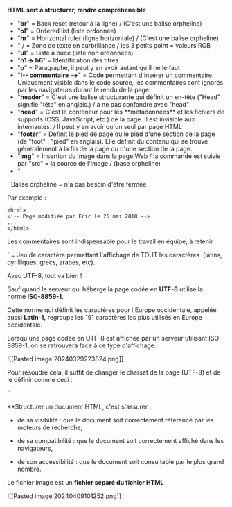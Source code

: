 **HTML sert à structurer, rendre compréhensible**

<ul>
<li>"<strong>br</strong>" = Back reset (retour à la ligne) / (C'est une balise orpheline)</li>
<li>"<strong>ol</strong>" = Ordered list (liste ordonnée)</li>
<li>"<strong>hr</strong>" = Horizontal ruler (ligne horizontale) / (C'est une balise orpheline)</li>
<li>"<span style="background-color: ..."> / </span> = Zone de texte en surbrillance / les 3 petits point = valeurs RGB</li>
<li>"<strong>ul</strong>" = Liste à puce (liste non ordonnées)</li>
<li>"<strong>h1 → h6</strong>" = Identification des titres</li>
<li>"<strong>p</strong>" = Paragraphe, il peut y en avoir autant qu'il ne le faut</li>
<li>"<strong>!-- commentaire --></strong>" = Code permettant d'insérer un commentaire. Uniquement visible dans le code source, les commentaires sont ignorés par les navigateurs durant le rendu de la page.</li>
<li>"<strong>header</strong>" = C'est une balise structurante qui définit un en-tête ("Head" signifie "tête" en anglais.) / à ne pas confondre avec "head"</li>
<li>"<strong>head</strong>" = C'est le conteneur pour les **métadonnées** et les fichiers de supports (CSS, JavaScript, etc.) de la page. Il est invisible aux internautes. / Il peut y en avoir qu'un seul par page HTML</li>
<li>"<strong>footer</strong>" = Définit le pied de page ou le pied d'une section de la page (de "foot" : "pied" en anglais). Elle définit du contenu qui se trouve généralement à la fin de la page ou d'une section de la page.</li>
<li>"<strong>img</strong>" = Insertion du image dans la page Web / la commande est suivie par "src" = la source de l'image / (base orpheline) </li>
<li>"<strong></strong>

</ul>
``Balise orpheline = n'a pas besoin d'être fermée

Par exemple :
```markup
<html>
<!-- Page modifiée par Eric le 25 mai 2018 -->
...
</html>
```
Les commentaires sont indispensable pour le travail en équipe, à retenir

`<meta charset="utf-8"> = Jeu de caractère permettant l'affichage de TOUT les caractères  (latins, cyrilliques, grecs, arabes, etc).

Avec UTF-8, tout va bien !

Sauf quand le serveur qui héberge la page codée en **UTF-8** utilise la norme **ISO-8859-1.**  

Cette norme qui définit les caractères pour l'Europe occidentale, appelée aussi **Latin-1,** regroupe les 191 caractères les plus utilisés en Europe occidentale.

Lorsqu'une page codée en UTF-8 est affichée par un serveur utilisant ISO-8859-1, on se retrouvera face à ce type d'affichage.

![[Pasted image 20240329223824.png]]

Pour résoudre cela, il suffit de changer le charset de la page (UTF-8) et de le définir comme ceci :

``<meta charset="iso-8859-1">

**Structurer un document HTML, c'est s'assurer :

- de sa visibilité : que le document soit correctement référencé par les moteurs de recherche,  
    
- de sa compatibilité : que le document soit correctement affiché dans les navigateurs,  
    
- de son accessibilité : que le document soit consultable par le plus grand nombre.

Le fichier image est un **fichier séparé du fichier HTML**


![[Pasted image 20240409101252.png]]